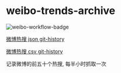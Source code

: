 # weibo-trends-archive

![weibo-workflow-badge](https://github.com/wuwe1/weibo-trends-archive/workflows/Scrape%20Weibo%20Data/badge.svg)

[微博热搜 json git-history](https://github.githistory.xyz/wuwe1/weibo-trends-archive/blob/main/weibo-trends.json)

[微博热搜 csv git-history](https://github.githistory.xyz/wuwe1/weibo-trends-archive/blob/main/weibo-trends.csv)

记录微博的前五十个热搜, 每半小时抓取一次
